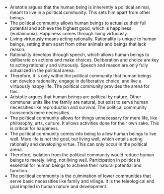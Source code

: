 
- Aristotle argues that the human being is inherently a political animal, meant to live in a political community. This sets him apart from other beings.
- The political community allows human beings to actualize their full potential and achieve the highest good, which is happiness (eudaimonia). Happiness comes through living virtuously. 
- Living virtuously means acting rationally. Rationality is unique to human beings, setting them apart from other animals and beings that lack reason.
- Rationality develops through speech, which allows human beings to deliberate on actions and make choices. Deliberation and choice are key to acting rationally and virtuously. Speech and reason are only fully actualized in the political arena.
- Therefore, it is only within the political community that human beings can develop rationality, engage in deliberative choice, and live a virtuously happy life. The political community provides the arena for this.
- Aristotle argues that human beings are political by nature. Other communal units like the family are natural, but exist to serve human necessities like reproduction and survival. The political community transcends mere necessities.
- The political community allows for things unnecessary for mere life, like philosophy, arts, culture. It allows activities done for their own sake. This is critical for happiness.
- The political community comes into being to allow human beings to live well. Mere life is not the goal, but living well, which entails acting rationally and developing virtue. This can only occur in the political arena.
- Therefore, isolation from the political community would reduce human beings to merely living, not living well. Participation in politics is essential for human beings to achieve their natural potential and function.
- The political community is the culmination of lower communities that serve basic necessities like family and village. It is the teleological end goal implied in human nature and development.